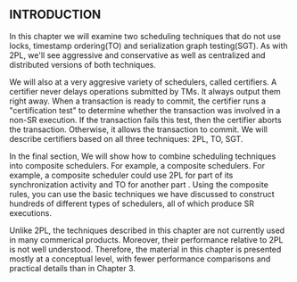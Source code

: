 INTRODUCTION
-------------

In this chapter we will examine two scheduling techniques that do not use locks, timestamp ordering(TO) and serialization
graph testing(SGT). As with 2PL, we'll see aggressive and conservative as well as centralized and distributed versions of 
both techniques.

We will also at a very aggresive variety of schedulers, called certifiers. A certifier never delays operations submitted by 
TMs. It always output them right away. When a transaction is ready to commit, the certifier runs a "certification test" to 
determine whether the transaction was involved in a non-SR execution. If the transaction fails this test, then the certifier 
aborts the transaction. Otherwise, it allows the transaction to commit. We will describe certifiers based on all three 
techniques: 2PL, TO, SGT.

In the final section, We will show how to combine scheduling techniques into composite schedulers. For example, a composite 
schedulers. For example, a composite scheduler could use 2PL for part of its synchronization activity and TO for another part 
. Using the composite rules, you can use the basic techniques we have discussed to construct hundreds of different types of 
schedulers, all of which produce SR executions.

Unlike 2PL, the techniques described in this chapter are not currently used in many commerical products. Moreover, their 
performance relative to 2PL is not well understood. Therefore, the material in this chapter is presented mostly at a 
conceptual level, with fewer performance comparisons and practical details than in Chapter 3.
